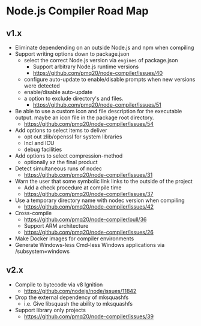 # Node.js Compiler Road Map

## v1.x

- Eliminate dependending on an outside Node.js and npm when compiling
- Support writing options down to package.json
  - select the correct Node.js version via `engines` of package.json
    - Support arbitrary Node.js runtime versions
    - https://github.com/pmq20/node-compiler/issues/40
  - configure auto-update to enable/disable prompts when new versions were detected
  - enable/disable auto-update
  - a option to exclude directory's and files.
    - https://github.com/pmq20/node-compiler/issues/51
- Be able to use a custom icon and file description for the executable output. maybe an icon file in the package root directory.
  - https://github.com/pmq20/node-compiler/issues/54
- Add options to select items to deliver
  - opt out zlib/openssl for system libraries
  - Incl and ICU
  - debug facilities
- Add options to select compression-method
  - optionally xz the final product
- Detect simultaneous runs of nodec
  - https://github.com/pmq20/node-compiler/issues/31
- Warn the user that some symbolic link links to the outside of the project
  - Add a check procedure at compile time
  - https://github.com/pmq20/node-compiler/issues/37
- Use a temporary directory name with nodec version when compiling
  - https://github.com/pmq20/node-compiler/issues/42
- Cross-compile
  - https://github.com/pmq20/node-compiler/pull/36
  - Support ARM architecture
  - https://github.com/pmq20/node-compiler/issues/26
- Make Docker images for compiler environments
- Generate Windows-less Cmd-less Windows applications via /subsystem=windows

## v2.x

- Compile to bytecode via v8 Ignition
  - https://github.com/nodejs/node/issues/11842
- Drop the external dependency of mksquashfs
  - i.e. Give libsquash the ability to mksquashfs
- Support library only projects
  - https://github.com/pmq20/node-compiler/issues/39
